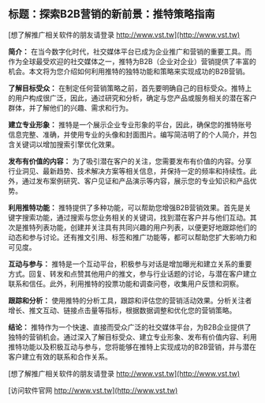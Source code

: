 ## **标题：探索B2B营销的新前景：推特策略指南**

[想了解推广相关软件的朋友请登录 http://www.vst.tw](http://www.vst.tw)

**简介：**
在当今数字化时代，社交媒体平台已成为企业推广和营销的重要工具。而作为全球最受欢迎的社交媒体之一，推特为B2B（企业对企业）营销提供了丰富的机会。本文将为您介绍如何利用推特的独特功能和策略来实现成功的B2B营销。

**了解目标受众：**
在制定任何营销策略之前，首先要明确自己的目标受众。推特上的用户构成很广泛，因此，通过研究和分析，确定与您产品或服务相关的潜在客户群体，并了解他们的兴趣、需求和行为。

**建立专业形象：**
推特是一个展示企业专业形象的平台，因此，确保您的推特账号信息完整、准确，并使用专业的头像和封面图片。编写简洁明了的个人简介，并包含关键词以增加搜索引擎优化效果。

**发布有价值的内容：**
为了吸引潜在客户的关注，您需要发布有价值的内容。分享行业洞见、最新趋势、技术解决方案等相关信息，并保持一定的频率和持续性。此外，通过发布案例研究、客户见证和产品演示等内容，展示您的专业知识和产品优势。

**利用推特功能：**
推特提供了多种功能，可以帮助您增强B2B营销效果。首先是关键字搜索功能，通过搜索与您业务相关的关键词，找到潜在客户并与他们互动。其次是推特列表功能，创建并关注具有共同兴趣的用户列表，以便更好地跟踪他们的动态和参与讨论。还有推文引用、标签和推广功能等，都可以帮助您扩大影响力和可见度。

**互动与参与：**
推特是一个互动平台，积极参与对话是增加曝光和建立关系的重要方式。回复、转发和点赞其他用户的推文，参与行业话题的讨论，与潜在客户建立联系和信任。此外，利用推特的投票功能和调查问卷，收集用户反馈和洞察。

**跟踪和分析：**
使用推特的分析工具，跟踪和评估您的营销活动效果。分析关注者增长、推文互动、链接点击量等指标，根据数据调整和优化您的营销策略。

**结论：**
推特作为一个快速、直接而受众广泛的社交媒体平台，为B2B企业提供了独特的营销机会。通过深入了解目标受众、建立专业形象、发布有价值内容、利用推特功能以及积极互动与参与，您将能够在推特上实现成功的B2B营销，并与潜在客户建立有效的联系和合作关系。

[想了解推广相关软件的朋友请登录 http://www.vst.tw](http://www.vst.tw)


[访问软件官网 http://www.vst.tw](http://www.vst.tw)
